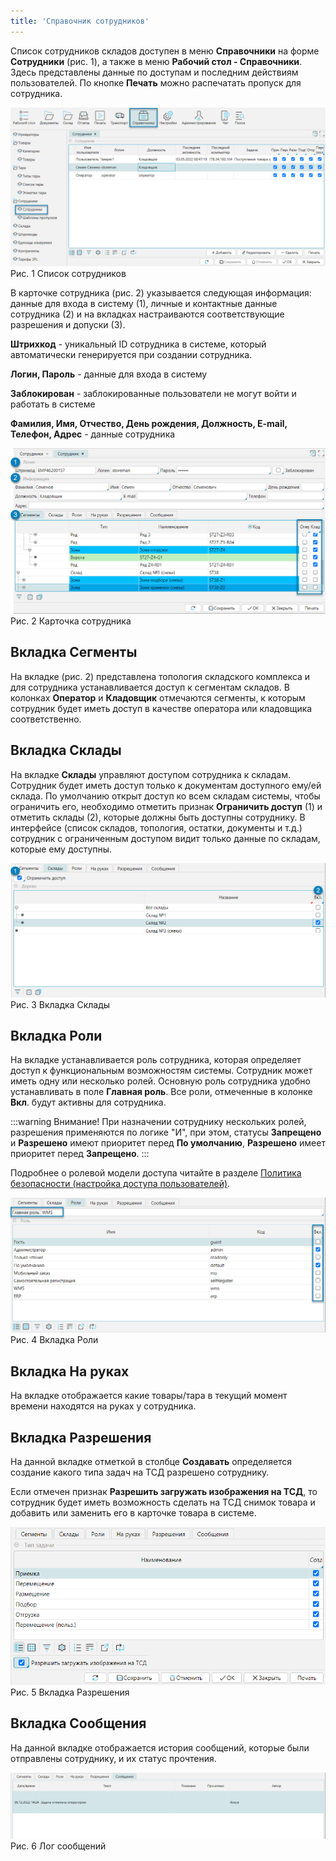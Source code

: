 ```yaml
---
title: 'Справочник сотрудников'
---
```


Список сотрудников складов доступен в меню **Справочники** на форме **Сотрудники** (рис. 1), а также в меню **Рабочий стол - Справочники**.  
Здесь представлены данные по доступам и последним действиям пользователей. По кнопке **Печать** можно распечатать пропуск для сотрудника. 

![](img/employee1.png)  
Рис. 1 Список сотрудников

В карточке сотрудника (рис. 2) указывается следующая информация: данные для входа в систему (1), 
личные и контактные данные сотрудника (2) и на вкладках настраиваются соответствующие разрешения и допуски (3).

**Штрихкод** - уникальный ID сотрудника в системе, который автоматически генерируется при создании сотрудника.

**Логин, Пароль** - данные для входа в систему

**Заблокирован** - заблокированные пользователи не могут войти и работать в системе

**Фамилия, Имя, Отчество, День рождения, Должность, E-mail, Телефон, Адрес**  -  данные сотрудника

![](img/employee2.png)  
Рис. 2 Карточка сотрудника


## Вкладка Сегменты

На вкладке (рис. 2) представлена топология складского комплекса и для сотрудника устанавливается доступ к сегментам складов. 
В колонках **Оператор** и **Кладовщик** отмечаются сегменты, к которым сотрудник будет иметь доступ в качестве оператора или кладовщика соответственно. 


## Вкладка Склады

На вкладке **Склады** управляют доступом сотрудника к складам. Сотрудник будет иметь доступ только к документам доступного ему/ей склада. 
По умолчанию открыт доступ ко всем складам системы, чтобы ограничить его, необходимо отметить признак **Ограничить доступ** (1) и отметить склады (2), 
которые должны быть доступны сотруднику. В интерфейсе (список складов, топология, остатки, документы и т.д.) 
сотрудник с ограниченным доступом видит только данные по складам, которые ему доступны.

![](img/employee3.png)  
Рис. 3 Вкладка Склады 


## Вкладка Роли

На вкладке устанавливается роль сотрудника, которая определяет доступ к функциональным возможностям системы. Сотрудник может иметь одну или несколько ролей. 
Основную роль сотрудника удобно устанавливать в поле **Главная роль**. Все роли, отмеченные в колонке **Вкл**. будут активны для сотрудника.

:::warning Внимание!
При назначении сотруднику нескольких ролей, разрешения применяются по логике "И", при этом, статусы **Запрещено** и **Разрешено** 
имеют приоритет перед **По умолчанию**, **Разрешено** имеет приоритет перед **Запрещено**.
:::

Подробнее о ролевой модели доступа читайте в разделе [Политика безопасности (настройка доступа пользователей)](../administration/system/access/politics.md).

![](img/employee4.png)  
Рис. 4 Вкладка Роли


## Вкладка На руках

На вкладке отображается какие товары/тара в текущий момент времени находятся на руках у сотрудника.


## Вкладка Разрешения

На данной вкладке отметкой в столбце **Создавать** определяется создание какого типа задач на ТСД разрешено сотруднику.

Если отмечен признак **Разрешить загружать изображения на ТСД**, то сотрудник будет иметь возможность сделать на ТСД снимок товара и добавить или 
заменить его в карточке товара в системе. 

![](img/employee5.png)    
Рис. 5 Вкладка Разрешения


## Вкладка Сообщения

На данной вкладке отображается история сообщений, которые были отправлены сотруднику, и их статус прочтения.

![](img/employee6.png)    
Рис. 6 Лог сообщений


